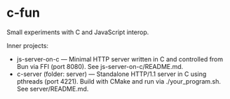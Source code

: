 # c-fun

Small experiments with C and JavaScript interop.

Inner projects:
- js-server-on-c — Minimal HTTP server written in C and controlled from Bun via FFI (port 8080). See js-server-on-c/README.md.
- c-server (folder: server) — Standalone HTTP/1.1 server in C using pthreads (port 4221). Build with CMake and run via ./your_program.sh. See server/README.md.
